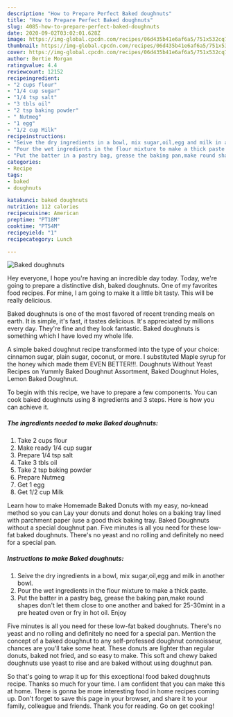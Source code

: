 ```yaml
---
description: "How to Prepare Perfect Baked doughnuts"
title: "How to Prepare Perfect Baked doughnuts"
slug: 4085-how-to-prepare-perfect-baked-doughnuts
date: 2020-09-02T03:02:01.628Z
image: https://img-global.cpcdn.com/recipes/06d435b41e6af6a5/751x532cq70/baked-doughnuts-recipe-main-photo.jpg
thumbnail: https://img-global.cpcdn.com/recipes/06d435b41e6af6a5/751x532cq70/baked-doughnuts-recipe-main-photo.jpg
cover: https://img-global.cpcdn.com/recipes/06d435b41e6af6a5/751x532cq70/baked-doughnuts-recipe-main-photo.jpg
author: Bertie Morgan
ratingvalue: 4.4
reviewcount: 12152
recipeingredient:
- "2 cups flour"
- "1/4 cup sugar"
- "1/4 tsp salt"
- "3 tbls oil"
- "2 tsp baking powder"
- " Nutmeg"
- "1 egg"
- "1/2 cup Milk"
recipeinstructions:
- "Seive the dry ingredients in a bowl, mix sugar,oil,egg and milk in another bowl."
- "Pour the wet ingredients in the flour mixture to make a thick paste."
- "Put the batter in a pastry bag, grease the baking pan,make round shapes don&#39;t let them close to one another and baked for 25-30mint in a pre heated oven or fry in hot oil. Enjoy"
categories:
- Recipe
tags:
- baked
- doughnuts

katakunci: baked doughnuts 
nutrition: 112 calories
recipecuisine: American
preptime: "PT18M"
cooktime: "PT54M"
recipeyield: "1"
recipecategory: Lunch

---
```



![Baked doughnuts](https://img-global.cpcdn.com/recipes/06d435b41e6af6a5/751x532cq70/baked-doughnuts-recipe-main-photo.jpg)

Hey everyone, I hope you're having an incredible day today. Today, we're going to prepare a distinctive dish, baked doughnuts. One of my favorites food recipes. For mine, I am going to make it a little bit tasty. This will be really delicious.

Baked doughnuts is one of the most favored of recent trending meals on earth. It is simple, it's fast, it tastes delicious. It's appreciated by millions every day. They're fine and they look fantastic. Baked doughnuts is something which I have loved my whole life.

A simple baked doughnut recipe transformed into the type of your choice: cinnamon sugar, plain sugar, coconut, or more. I substituted Maple syrup for the honey which made them EVEN BETTER!!!. Doughnuts Without Yeast Recipes on Yummly Baked Doughnut Assortment, Baked Doughnut Holes, Lemon Baked Doughnut.


To begin with this recipe, we have to prepare a few components. You can cook baked doughnuts using 8 ingredients and 3 steps. Here is how you can achieve it.

<!--inarticleads1-->

##### The ingredients needed to make Baked doughnuts:

1. Take 2 cups flour
1. Make ready 1/4 cup sugar
1. Prepare 1/4 tsp salt
1. Take 3 tbls oil
1. Take 2 tsp baking powder
1. Prepare  Nutmeg
1. Get 1 egg
1. Get 1/2 cup Milk


Learn how to make Homemade Baked Donuts with my easy, no-knead method so you can Lay your donuts and donut holes on a baking tray lined with parchment paper (use a good thick baking tray. Baked Doughnuts without a special doughnut pan. Five minutes is all you need for these low-fat baked doughnuts. There&#39;s no yeast and no rolling and definitely no need for a special pan. 

<!--inarticleads2-->

##### Instructions to make Baked doughnuts:

1. Seive the dry ingredients in a bowl, mix sugar,oil,egg and milk in another bowl.
1. Pour the wet ingredients in the flour mixture to make a thick paste.
1. Put the batter in a pastry bag, grease the baking pan,make round shapes don&#39;t let them close to one another and baked for 25-30mint in a pre heated oven or fry in hot oil. Enjoy


Five minutes is all you need for these low-fat baked doughnuts. There&#39;s no yeast and no rolling and definitely no need for a special pan. Mention the concept of a baked doughnut to any self-professed doughnut connoisseur, chances are you&#39;ll take some heat. These donuts are lighter than regular donuts, baked not fried, and so easy to make. This soft and chewy baked doughnuts use yeast to rise and are baked without using doughnut pan. 

So that's going to wrap it up for this exceptional food baked doughnuts recipe. Thanks so much for your time. I am confident that you can make this at home. There is gonna be more interesting food in home recipes coming up. Don't forget to save this page in your browser, and share it to your family, colleague and friends. Thank you for reading. Go on get cooking!
